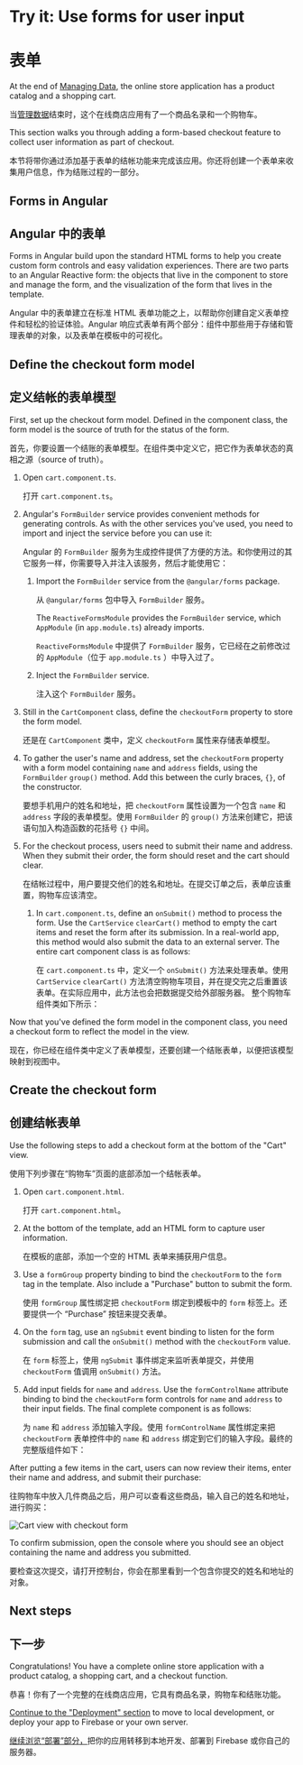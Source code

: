 # Try it: Use forms for user input

# 表单

At the end of [Managing Data](start/start-data "Try it: Managing Data"), the online store application has a product catalog and a shopping cart.

当[管理数据](start/start-data "入门：管理数据")结束时，这个在线商店应用有了一个商品名录和一个购物车。

This section walks you through adding a form-based checkout feature to collect user information as part of checkout.

本节将带你通过添加基于表单的结帐功能来完成该应用。你还将创建一个表单来收集用户信息，作为结账过程的一部分。

## Forms in Angular

## Angular 中的表单

Forms in Angular build upon the standard HTML forms to help you create custom form controls and easy validation experiences. There are two parts to an Angular Reactive form: the objects that live in the component to store and manage the form, and the visualization of the form that lives in the template.

Angular 中的表单建立在标准 HTML 表单功能之上，以帮助你创建自定义表单控件和轻松的验证体验。Angular 响应式表单有两个部分：组件中那些用于存储和管理表单的对象，以及表单在模板中的可视化。

## Define the checkout form model

## 定义结帐的表单模型

First, set up the checkout form model. Defined in the component class, the form model is the source of truth for the status of the form.

首先，你要设置一个结账的表单模型。在组件类中定义它，把它作为表单状态的真相之源（source of truth）。

1. Open `cart.component.ts`.

   打开 `cart.component.ts`。

1. Angular's `FormBuilder` service provides convenient methods for generating controls. As with the other services you've used, you need to import and inject the service before you can use it:

   Angular 的 `FormBuilder` 服务为生成控件提供了方便的方法。和你使用过的其它服务一样，你需要导入并注入该服务，然后才能使用它：

   1. Import the `FormBuilder` service from the `@angular/forms` package.

      从 `@angular/forms` 包中导入 `FormBuilder` 服务。

      <code-example header="src/app/cart/cart.component.ts" path="getting-started/src/app/cart/cart.component.ts" region="imports">
      </code-example>

      The `ReactiveFormsModule` provides the `FormBuilder` service, which `AppModule` (in `app.module.ts`) already imports.

      `ReactiveFormsModule` 中提供了 `FormBuilder` 服务，它已经在之前修改过的 `AppModule`（位于 `app.module.ts` ）中导入过了。

   1. Inject the `FormBuilder` service.

      注入这个 `FormBuilder` 服务。

      <code-example header="src/app/cart/cart.component.ts" path="getting-started/src/app/cart/cart.component.ts" region="inject-form-builder">
      </code-example>

1. Still in the `CartComponent` class, define the `checkoutForm` property to store the form model.

   还是在 `CartComponent` 类中，定义 `checkoutForm` 属性来存储表单模型。

   <code-example header="src/app/cart/cart.component.ts" path="getting-started/src/app/cart/cart.component.ts" region="checkout-form">
   </code-example>

1. To gather the user's name and address, set the `checkoutForm` property with a form model containing `name` and `address` fields, using the `FormBuilder` `group()` method. Add this between the curly braces, `{}`,
of the constructor.

   要想手机用户的姓名和地址，把 `checkoutForm` 属性设置为一个包含 `name` 和 `address` 字段的表单模型。使用 `FormBuilder` 的 `group()` 方法来创建它，把该语句加入构造函数的花括号 `{}` 中间。

   <code-example header="src/app/cart/cart.component.ts" path="getting-started/src/app/cart/cart.component.ts" region="checkout-form-group" >
   </code-example>

1. For the checkout process, users need to submit their name and address. When they submit their order, the form should reset and the cart should clear.

   在结帐过程中，用户要提交他们的姓名和地址。在提交订单之后，表单应该重置，购物车应该清空。

    1. In `cart.component.ts`, define an `onSubmit()` method to process the form. Use the `CartService` `clearCart()` method to empty the cart items and reset the form after its submission. In a real-world app, this method would also submit the data to an external server. The entire cart component class is as follows:

       在 `cart.component.ts` 中，定义一个 `onSubmit()` 方法来处理表单。使用 `CartService` `clearCart()` 方法清空购物车项目，并在提交完之后重置该表单。在实际应用中，此方法也会把数据提交给外部服务器。
   整个购物车组件类如下所示：

   <code-example header="src/app/cart/cart.component.ts" path="getting-started/src/app/cart/cart.component.ts">
   </code-example>

Now that you've defined the form model in the component class, you need a checkout form to reflect the model in the view.

现在，你已经在组件类中定义了表单模型，还要创建一个结账表单，以便把该模型映射到视图中。

## Create the checkout form

## 创建结帐表单

Use the following steps to add a checkout form at the bottom of the "Cart" view.

使用下列步骤在“购物车”页面的底部添加一个结帐表单。

1. Open `cart.component.html`.

   打开 `cart.component.html`。

1. At the bottom of the template, add an HTML form to capture user information.

   在模板的底部，添加一个空的 HTML 表单来捕获用户信息。

1. Use a `formGroup` property binding to bind the `checkoutForm` to the `form` tag in the template. Also include a "Purchase" button to submit the form.

   使用 `formGroup` 属性绑定把 `checkoutForm` 绑定到模板中的 `form` 标签上。还要提供一个 “Purchase” 按钮来提交表单。

   <code-example header="src/app/cart/cart.component.html" path="getting-started/src/app/cart/cart.component.3.html" region="checkout-form">
   </code-example>

1. On the `form` tag, use an `ngSubmit` event binding to listen for the form submission and call the `onSubmit()` method with the `checkoutForm` value.

   在 `form` 标签上，使用 `ngSubmit` 事件绑定来监听表单提交，并使用 `checkoutForm` 值调用 `onSubmit()` 方法。

   <code-example path="getting-started/src/app/cart/cart.component.html" header="src/app/cart/cart.component.html (cart component template detail)" region="checkout-form-1">
   </code-example>

1. Add input fields for `name` and `address`.  Use the `formControlName` attribute binding to bind the `checkoutForm` form controls for `name` and `address` to their input fields. The final complete component is as follows:

   为 `name` 和 `address` 添加输入字段。使用 `formControlName` 属性绑定来把 `checkoutForm` 表单控件中的 `name` 和 `address` 绑定到它们的输入字段。最终的完整版组件如下：

   <code-example path="getting-started/src/app/cart/cart.component.html" header="src/app/cart/cart.component.html" region="checkout-form-2">
   </code-example>

After putting a few items in the cart, users can now review their items, enter their name and address, and submit their purchase:

往购物车中放入几件商品之后，用户可以查看这些商品，输入自己的姓名和地址，进行购买：

<div class="lightbox">
  <img src='generated/images/guide/start/cart-with-items-and-form.png' alt="Cart view with checkout form">
</div>

To confirm submission, open the console where you should see an object containing the name and address you submitted.

要检查这次提交，请打开控制台，你会在那里看到一个包含你提交的姓名和地址的对象。

## Next steps

## 下一步

Congratulations! You have a complete online store application with a product catalog, a shopping cart, and a checkout function.

恭喜！你有了一个完整的在线商店应用，它具有商品名录，购物车和结账功能。

[Continue to the "Deployment" section](start/start-deployment "Try it: Deployment") to move to local development, or deploy your app to Firebase or your own server.

[继续浏览“部署”部分，](start/start-deployment "入门：部署")把你的应用转移到本地开发、部署到 Firebase 或你自己的服务器。

